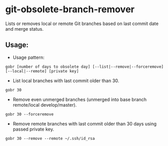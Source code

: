 # git-obsolete-branch-remover

Lists or removes local or remote Git branches based on last commit date and merge status.

## Usage:


* Usage pattern:

``` gobr [number of days to obsolete day] [--list|--remove|--forceremove] [--local|--remote] [private key] ```


* List local branches with last commit older than 30.

``` gobr 30 ```


* Remove even unmerged branches (unmerged into base branch remote/local develop/master).

``` gobr 30 --forceremove ```


* Remove remote branches with last commit older than 30 days using passed private key.

``` gobr 30 --remove --remote ~/.ssh/id_rsa ```
